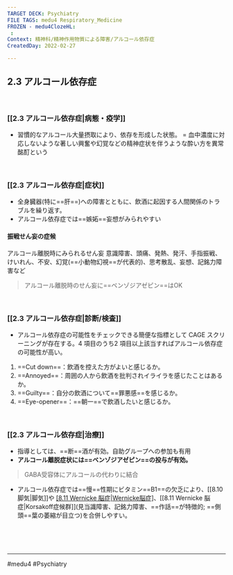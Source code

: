 ```yaml
---
TARGET DECK: Psychiatry
FILE TAGS: medu4 Respiratory_Medicine
FROZEN - medu4ClozeHL:
 : 
Context: 精神科/精神作用物質による障害/アルコール依存症
CreatedDay: 2022-02-27

---
```


## 2.3 アルコール依存症

<br>

### [[2.3 アルコール依存症|病態・疫学]]
* 習慣的なアルコール大量摂取により、依存を形成した状態。
= 血中濃度に対応しないような著しい興奮や幻覚などの精神症状を伴うような酔い方を異常酩酊という

<br>

### [[2.3 アルコール依存症|症状]]
* 全身臓器(特に==肝==)への障害とともに、飲酒に起因する人間関係のトラブルを繰り返す。
* アルコール依存症では==嫉妬==妄想がみられやすい
#### 振戦せん妄の症候
アルコール離脱時にみられるせん妄
意識障害、頭痛、発熱、発汗、手指振戦、けいれん、不安、幻覚(==小動物幻視==が代表的)、思考散乱、妄想、記銘力障害など
>アルコール離脱時のせん妄に==ベンゾジアゼピン==はOK 
<!--ID: 1646551924648-->


<br>

### [[2.3 アルコール依存症|診断/検査]]
* アルコール依存症の可能性をチェックできる簡便な指標として CAGE スクリーニングが存在する。4 項目のうち2 項目以上該当すればアルコール依存症の可能性が高い。
1. ==Cut down==：飲酒を控えた方がよいと感じるか。
2. ==Annoyed==：周囲の人から飲酒を批判されイライラを感じたことはあるか。
3. ==Guilty==：自分の飲酒について==罪悪感==を感じるか。
4. ==Eye-opener==：==朝一==で飲酒したいと感じるか。
<!--ID: 1646551924656-->




<br>

### [[2.3 アルコール依存症|治療]]
* 指導としては、==断==酒が有効。自助グループへの参加も有用
* **アルコール離脱症状には==ベンゾジアゼピン==の投与が有効。**
>GABA受容体にアルコールの代わりに結合
* アルコール依存症では==慢==性期にビタミン==B1==の欠乏により、[[8.10 脚気|脚気]]や [[8.11 Wernicke 脳症|Wernicke脳症]](==眼球運動==障害、小脳性失調、意識障害が三徴)、[[8.11 Wernicke 脳症|Korsakoff症候群]](見当識障害、記銘力障害、==作話==が特徴的; ==側頭==葉の萎縮が目立つ)を合併しやすい。
<!--ID: 1646551924663-->


<br><br><br>

---
#medu4 #Psychiatry